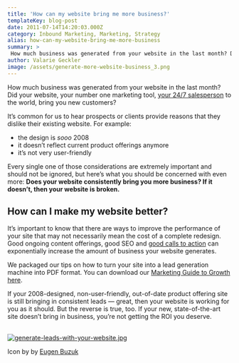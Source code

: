 ```yaml
---
title: 'How can my website bring me more business?'
templateKey: blog-post
date: 2011-07-14T14:20:03.000Z
category: Inbound Marketing, Marketing, Strategy
alias: how-can-my-website-bring-me-more-business
summary: > 
 How much business was generated from your website in the last month? Did your website, your number one marketing tool, your 24/7 salesperson to the world, bring you new customers?
author: Valarie Geckler
image: /assets/generate-more-website-business_3.png
---
```


How much business was generated from your website in the last month? Did your website, your number one marketing tool, [your 24/7 salesperson](/insights/how-much-does-website-cost-why-30000-bargain) to the world, bring you new customers?

It’s common for us to hear prospects or clients provide reasons that they dislike their existing website. For example:

*   the design is _sooo_ 2008
*   it doesn’t reflect current product offerings anymore
*   it’s not very user-friendly

Every single one of those considerations are extremely important and should not be ignored, but here’s what you should be concerned with even more: **Does your website consistently bring you more business? If it doesn’t, then your website is broken.**

How can I make my website better?
---------------------------------

It’s important to know that there are ways to improve the performance of your site that may not necessarily mean the cost of a complete redesign. Good ongoing content offerings, good SEO and [good calls to action](/insights/content-generation-and-ctas-do-your-site-visitors-know-what-do-next) can exponentially increase the amount of business your website generates.

We packaged our tips on how to turn your site into a lead generation machine into PDF format. You can download our [Marketing Guide to Growth here](http://offer.digett.com/marketing-guide-growth).

If your 2008-designed, non-user-friendly, out-of-date product offering site is still bringing in consistent leads — great, then your website is working for you as it should. But the reverse is true, too. If your new, state-of-the-art site doesn’t bring in business, you’re not getting the ROI you deserve.  
 

[![generate-leads-with-your-website.jpg](/sites/default/files/generate-leads_0.jpg)](http://www.digett.com/marketing-plan-growth?utm_source=digett&utm_medium=blog-2011-07-14&utm_campaign=plan-for-growth-one)

Icon by by [Eugen Buzuk](http://icondrawer.com/)